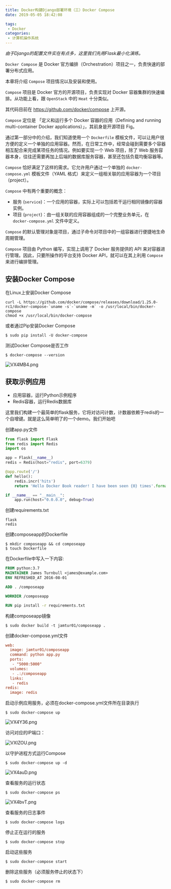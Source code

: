 ```yaml
---
title: Docker构建Django部署环境（三）Docker Compose
date: 2019-05-05 18:42:08

tags:
 - Docker
categories:
 - 计算机操作系统
---
```

*由于Django的配置文件实在有点多，这里我们先用Flask最小化演练。*

`Docker Compose` 是 Docker 官方编排（Orchestration）项目之一，负责快速的部署分布式应用。
<!-- more -->

本章将介绍 `Compose` 项目情况以及安装和使用。

`Compose` 项目是 Docker 官方的开源项目，负责实现对 Docker 容器集群的快速编排。从功能上看，跟 `OpenStack` 中的 `Heat` 十分类似。

其代码目前在 <https://github.com/docker/compose> 上开源。

`Compose` 定位是 「定义和运行多个 Docker 容器的应用（Defining and running multi-container Docker applications）」，其前身是开源项目 Fig。

通过第一部分中的介绍，我们知道使用一个 `Dockerfile` 模板文件，可以让用户很方便的定义一个单独的应用容器。然而，在日常工作中，经常会碰到需要多个容器相互配合来完成某项任务的情况。例如要实现一个 Web 项目，除了 Web 服务容器本身，往往还需要再加上后端的数据库服务容器，甚至还包括负载均衡容器等。

`Compose` 恰好满足了这样的需求。它允许用户通过一个单独的 `docker-compose.yml` 模板文件（YAML 格式）来定义一组相关联的应用容器为一个项目（project）。

`Compose` 中有两个重要的概念：

- 服务 (`service`)：一个应用的容器，实际上可以包括若干运行相同镜像的容器实例。
- 项目 (`project`)：由一组关联的应用容器组成的一个完整业务单元，在 `docker-compose.yml` 文件中定义。

`Compose` 的默认管理对象是项目，通过子命令对项目中的一组容器进行便捷地生命周期管理。

`Compose` 项目由 Python 编写，实现上调用了 Docker 服务提供的 API 来对容器进行管理。因此，只要所操作的平台支持 Docker API，就可以在其上利用 `Compose` 来进行编排管理。

## 安装Docker Compose

在Linux上安装Docker Compose

```
curl -L https://github.com/docker/compose/releases/download/1.25.0-rc1/docker-compose-`uname -s`-`uname -m` -o /usr/local/bin/docker-compose
chmod +x /usr/local/bin/docker-compose
```

或者通过Pip安装Docker Compose

```shell
$ sudo pip install -U docker-compose
```

测试Docker Compose是否工作

```shell
$ docker-compose --version
```

![VX4MB4.png](https://s2.ax1x.com/2019/06/19/VX4MB4.png)

## 获取示例应用

- 应用容器，运行Python示例程序
- Redis容器，运行Redis数据库

这里我们构建一个最简单的flask服务，它将对访问计数，计数器依赖于redis的一个自增键。就是这么简单明了的一个demo。我们开始吧

创建app.py文件

```python
from flask import Flask
from redis import Redis
import os

app = Flask(__name__)
redis = Redis(host="redis", port=6379)

@app.route('/')
def hello():
    redis.incr('hits')
    return 'Hello Docker Book reader! I have been seen {0} times'.format(redis.get('hits'))

if __name__ == "__main__":
    app.run(host="0.0.0.0", debug=True)
```

创建requirements.txt

```
flask
redis
```

创建composeapp的Dockerfile

```
$ mkdir composeapp && cd composeapp
$ touch Dockerfile
```

在Dockerfile中写入一下内容:

``````dockerfile
FROM python:3.7
MAINTAINER James Turnbull <james@example.com>
ENV REFRESHED_AT 2016-08-01

ADD . /composeapp

WORKDIR /composeapp

RUN pip install -r requirements.txt
``````

构建composeapp镜像

```
$ sudo docker build -t jamtur01/composeapp .
```

创建docker-compose.yml文件

```ini
web:
  image: jamtur01/composeapp
  command: python app.py
  ports:
   - "5000:5000"
  volumes:
   - .:/composeapp
  links:
   - redis
redis:
  image: redis
```

启动示例应用服务，必须在docker-compose.yml文件所在目录执行

```
$ sudo docker-compose up
```

![VX4Y36.png](https://s2.ax1x.com/2019/06/19/VX4Y36.png)

访问对应的IP端口：

![VXIZOU.png](https://s2.ax1x.com/2019/06/19/VXIZOU.png)

以守护进程方式运行Compose

```
$ sudo docker-compose up -d
```

![VX4auD.png](https://s2.ax1x.com/2019/06/19/VX4auD.png)

查看服务的运行状态

```
$ sudo docker-compose ps
```

![VX4bvT.png](https://s2.ax1x.com/2019/06/19/VX4bvT.png)

查看服务的日志事件

```
$ sudo docker-compose logs
```

停止正在运行的服务

```
$ sudo docker-compose stop
```

启动这些服务

```
$ sudo docker-compose start
```

删除这些服务（必须服务停止的状态下）

```
$ sudo docker-compose rm
```